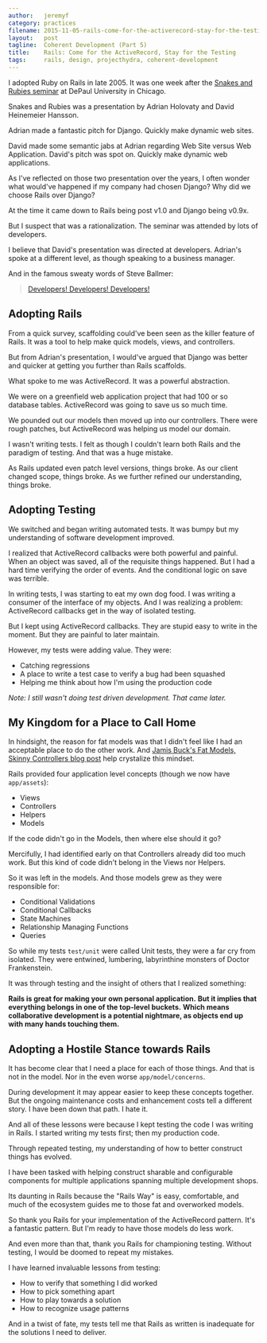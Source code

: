 ```yaml
---
author:   jeremyf
category: practices
filename: 2015-11-05-rails-come-for-the-activerecord-stay-for-the-testing.md
layout:   post
tagline:  Coherent Development (Part 5)
title:    Rails: Come for the ActiveRecord, Stay for the Testing
tags:     rails, design, projecthydra, coherent-development
---
```


I adopted Ruby on Rails in late 2005.
It was one week after the [Snakes and Rubies seminar](https://www.youtube.com/watch?v=cb9KDt9aXc8) at DePaul University in Chicago.

Snakes and Rubies was a presentation by Adrian Holovaty and David Heinemeier Hansson.

Adrian made a fantastic pitch for Django.
Quickly make dynamic web sites.

David made some semantic jabs at Adrian regarding Web Site versus Web Application.
David's pitch was spot on.
Quickly make dynamic web applications.

As I've reflected on those two presentation over the years, I often wonder what would've happened if my company had chosen Django? Why did we choose Rails over Django?

At the time it came down to Rails being post v1.0 and Django being v0.9x.

But I suspect that was a rationalization.
The seminar was attended by lots of developers.

I believe that David's presentation was directed at developers. Adrian's spoke at a different level, as though speaking to a business manager.

And in the famous sweaty words of Steve Ballmer:

> [Developers! Developers! Developers!](https://www.youtube.com/watch?v=8To-6VIJZRE)

## Adopting Rails

From a quick survey, scaffolding could've been seen as the killer feature of Rails.
It was a tool to help make quick models, views, and controllers.

But from Adrian's presentation, I would've argued that Django was better and quicker at getting you further than Rails scaffolds.

What spoke to me was ActiveRecord.
It was a powerful abstraction.

We were on a greenfield web application project that had 100 or so database tables.
ActiveRecord was going to save us so much time.

We pounded out our models then moved up into our controllers.
There were rough patches, but ActiveRecord was helping us model our domain.

I wasn't writing tests. I felt as though I couldn't learn both Rails and the paradigm of testing.
And that was a huge mistake.

As Rails updated even patch level versions, things broke.
As our client changed scope, things broke.
As we further refined our understanding, things broke.

## Adopting Testing

We switched and began writing automated tests.
It was bumpy but my understanding of software development improved.

I realized that ActiveRecord callbacks were both powerful and painful.
When an object was saved, all of the requisite things happened.
But I had a hard time verifying the order of events.
And the conditional logic on save was terrible.

In writing tests, I was starting to eat my own dog food.
I was writing a consumer of the interface of my objects.
And I was realizing a problem: ActiveRecord callbacks get in the way of isolated testing.

But I kept using ActiveRecord callbacks.
They are stupid easy to write in the moment.
But they are painful to later maintain.

However, my tests were adding value.
They were:

* Catching regressions
* A place to write a test case to verify a bug had been squashed
* Helping me think about how I'm using the production code

*Note: I still wasn't doing test driven development. That came later.*

## My Kingdom for a Place to Call Home

In hindsight, the reason for fat models was that I didn't feel like I had an acceptable place to do the other work.
And [Jamis Buck's Fat Models, Skinny Controllers blog post](http://weblog.jamisbuck.org/2006/10/18/skinny-controller-fat-model) help crystalize this mindset.

Rails provided four application level concepts (though we now have `app/assets`):

* Views
* Controllers
* Helpers
* Models

If the code didn't go in the Models, then where else should it go?

Mercifully, I had identified early on that Controllers already did too much work.
But this kind of code didn't belong in the Views nor Helpers.

So it was left in the models.
And those models grew as they were responsible for:

* Conditional Validations
* Conditional Callbacks
* State Machines
* Relationship Managing Functions
* Queries

So while my tests `test/unit` were called Unit tests, they were a far cry from isolated.
They were entwined, lumbering, labyrinthine monsters of Doctor Frankenstein.

It was through testing and the insight of others that I realized something:

**Rails is great for making your own personal application.**
**But it implies that everything belongs in one of the top-level buckets.**
**Which means collaborative development is a potential nightmare, as objects end up with many hands touching them.**

## Adopting a Hostile Stance towards Rails

It has become clear that I need a place for each of those things.
And that is not in the model. Nor in the even worse `app/model/concerns`.

During development it may appear easier to keep these concepts together.
But the ongoing maintenance costs and enhancement costs tell a different story.
I have been down that path.
I hate it.

And all of these lessons were because I kept testing the code I was writing in Rails.
I started writing my tests first; then my production code.

Through repeated testing, my understanding of how to better construct things has evolved.

I have been tasked with helping construct sharable and configurable components for multiple applications spanning multiple development shops.

Its daunting in Rails because the "Rails Way" is easy, comfortable, and much of the ecosystem guides me to those fat and overworked models.

So thank you Rails for your implementation of the ActiveRecord pattern.
It's a fantastic pattern.
But I'm ready to have those models do less work.

And even more than that, thank you Rails for championing testing.
Without testing, I would be doomed to repeat my mistakes.

I have learned invaluable lessons from testing:

* How to verify that something I did worked
* How to pick something apart
* How to play towards a solution
* How to recognize usage patterns

And in a twist of fate, my tests tell me that Rails as written is inadequate for the solutions I need to deliver.
